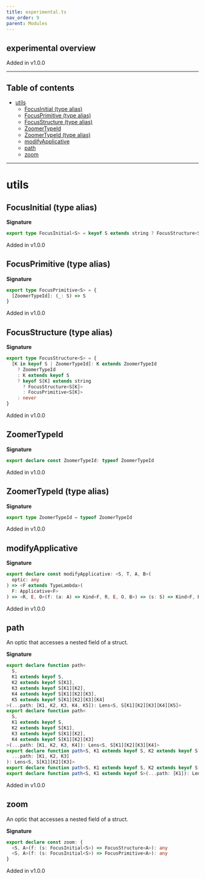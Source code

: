 ```yaml
---
title: experimental.ts
nav_order: 9
parent: Modules
---
```


## experimental overview

Added in v1.0.0

---

<h2 class="text-delta">Table of contents</h2>

- [utils](#utils)
  - [FocusInitial (type alias)](#focusinitial-type-alias)
  - [FocusPrimitive (type alias)](#focusprimitive-type-alias)
  - [FocusStructure (type alias)](#focusstructure-type-alias)
  - [ZoomerTypeId](#zoomertypeid)
  - [ZoomerTypeId (type alias)](#zoomertypeid-type-alias)
  - [modifyApplicative](#modifyapplicative)
  - [path](#path)
  - [zoom](#zoom)

---

# utils

## FocusInitial (type alias)

**Signature**

```ts
export type FocusInitial<S> = keyof S extends string ? FocusStructure<S> : FocusPrimitive<S>
```

Added in v1.0.0

## FocusPrimitive (type alias)

**Signature**

```ts
export type FocusPrimitive<S> = {
  [ZoomerTypeId]: (_: S) => S
}
```

Added in v1.0.0

## FocusStructure (type alias)

**Signature**

```ts
export type FocusStructure<S> = {
  [K in keyof S | ZoomerTypeId]: K extends ZoomerTypeId
    ? ZoomerTypeId
    : K extends keyof S
    ? keyof S[K] extends string
      ? FocusStructure<S[K]>
      : FocusPrimitive<S[K]>
    : never
}
```

Added in v1.0.0

## ZoomerTypeId

**Signature**

```ts
export declare const ZoomerTypeId: typeof ZoomerTypeId
```

Added in v1.0.0

## ZoomerTypeId (type alias)

**Signature**

```ts
export type ZoomerTypeId = typeof ZoomerTypeId
```

Added in v1.0.0

## modifyApplicative

**Signature**

```ts
export declare const modifyApplicative: <S, T, A, B>(
  optic: any
) => <F extends TypeLambda>(
  F: Applicative<F>
) => <R, E, O>(f: (a: A) => Kind<F, R, E, O, B>) => (s: S) => Kind<F, R, E, O, T>
```

Added in v1.0.0

## path

An optic that accesses a nested field of a struct.

**Signature**

```ts
export declare function path<
  S,
  K1 extends keyof S,
  K2 extends keyof S[K1],
  K3 extends keyof S[K1][K2],
  K4 extends keyof S[K1][K2][K3],
  K5 extends keyof S[K1][K2][K3][K4]
>(...path: [K1, K2, K3, K4, K5]): Lens<S, S[K1][K2][K3][K4][K5]>
export declare function path<
  S,
  K1 extends keyof S,
  K2 extends keyof S[K1],
  K3 extends keyof S[K1][K2],
  K4 extends keyof S[K1][K2][K3]
>(...path: [K1, K2, K3, K4]): Lens<S, S[K1][K2][K3][K4]>
export declare function path<S, K1 extends keyof S, K2 extends keyof S[K1], K3 extends keyof S[K1][K2]>(
  ...path: [K1, K2, K3]
): Lens<S, S[K1][K2][K3]>
export declare function path<S, K1 extends keyof S, K2 extends keyof S[K1]>(...path: [K1, K2]): Lens<S, S[K1][K2]>
export declare function path<S, K1 extends keyof S>(...path: [K1]): Lens<S, S[K1]>
```

Added in v1.0.0

## zoom

An optic that accesses a nested field of a struct.

**Signature**

```ts
export declare const zoom: {
  <S, A>(f: (s: FocusInitial<S>) => FocusStructure<A>): any
  <S, A>(f: (s: FocusInitial<S>) => FocusPrimitive<A>): any
}
```

Added in v1.0.0
